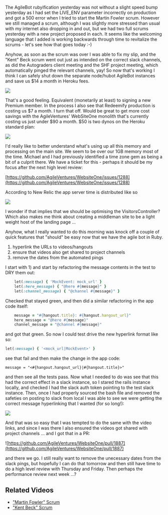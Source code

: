 The AgileBot rubyification yesterday was not without a slight speed bump yesterday as I had set the LIVE_ENV parameter incorrectly on production and got a 500 error when I tried to start the Martin Fowler scrum.  However we still managed a scrum, although I was slightly more stressed than usual with my internet also dropping in and out, but we had two full scrums yesterday with a new project proposed in each.  It seems like the welcoming language that I added is working backwards through time to revitalize the scrums - let's see how that goes today :-)

Anyhow, as soon as the scrum was over I was able to fix my slip, and the "Kent" Beck scrum went out just as intended on the correct slack channels, as did the Autograders client meeting and the SHF project meeting, which automatically pinged the relevant channels, yay!  So now that's working I think I can safely shut down the separate node/hubot AgileBot instances and save us $14 a month in Heroku fees.

![](https://dl.dropbox.com/s/0f1hjompo116pzr/Screenshot%202017-10-10%2009.53.44.png?dl=1)

That's a good feeling.  Equivalent (monetarily at least) to signing a new Premium member.   In the process I also see that Redeemify production is costing us $7 a month.  I turn that off. Would be great to get more cost savings with the AgileVentures' WebSiteOne monolith that's currently costing us just under $90 a month.  $50 is two dynos on the Heroku standard plan:

![](https://dl.dropbox.com/s/ornq35b2xudjt05/Screenshot%202017-10-10%2009.57.56.png?dl=1)

I'd really like to better understand what's using up all this memory and processing on the main site.  We seem to be over our 1GB memory most of the time.  Michael and I had previously identified a time zone gem as being a bit of a culprit there.  We have a ticket for this - perhaps it should be my focus after the next high level review:

[https://github.com/AgileVentures/WebsiteOne/issues/1288](https://github.com/AgileVentures/WebsiteOne/issues/1288)

According to New Relic the app server time is distributed like so

![](https://dl.dropbox.com/s/br0mx5p34sxm12j/Screenshot%202017-10-10%2010.02.28.png?dl=0)

I wonder if that implies that we should be optimising the VisitorsController?  Which also makes me think about creating a middleman site to be a light weight host of the landing page ...

Anyhow, what I really wanted to do this morning was knock off a couple of quick features that "should" be easy now that we have the agile bot in Ruby.  

1) hyperlink the URLs to videos/hangouts
2) ensure that videos also get shared to project channels
3) remove the dates from the automated pings

I start with 1) and start by refactoring the message contents in the test to DRY them out:

```rb
    let(:message) { 'MockEvent: mock_url' }
    let(:here_message) { "@here #{message}" }
    let(:channel_message) { "@channel #{message}" }
```

Checked that stayed green, and then did a similar refactoring in the app code itself:

```rb
    message = "#{hangout.title}: #{hangout.hangout_url}"
    here_message = "@here #{message}"
    channel_message = "@channel #{message}"
```

and got that green.  So now I could test drive the new hyperlink format like so:

```rb
let(:message) { '<mock_url|MockEvent>' }
```
see that fail and then make the change in the app code:

```
message = "<#{hangout.hangout_url}|#{hangout.title}>"
```

and then see all the tests pass.  Now what I needed to do was see that this had the correct effect in a slack instance, so I stared the rails instance locally, and checked I had the slack auth token pointing to the test slack instance.  Then, once I had properly sourced the bash file and removed the safeties on posting to slack from local I was able to see we were getting the correct message hyperlinking that I wanted (for so long!):

![](https://www.dropbox.com/s/a3k1yxm570u6s63/Screenshot%202017-10-10%2010.29.07.png?dl=0)

And that was so easy that I was tempted to do the same with the video links, and since I was there I also ensured the videos got shared with project channels ... and I got that in a PR:

![https://github.com/AgileVentures/WebsiteOne/pull/1887](https://github.com/AgileVentures/WebsiteOne/pull/1887)

and there we go.  I still really want to remove the unecessary dates from the slack pings, but hopefully I can do that tomorrow and then still have time to do a high level review with Thursday and Friday.  Then perhaps the performance review next week ...?







## Related Videos

* ["Martin Fowler" Scrum](https://youtu.be/6lpTEsVnK5Y)
* ["Kent Beck" Scrum](https://youtu.be/vHDRXgGsSiM)
